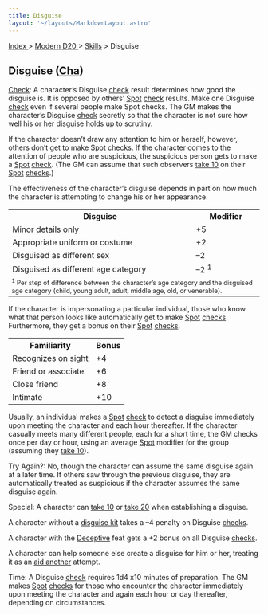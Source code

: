 ```yaml
---
title: Disguise
layout: '~/layouts/MarkdownLayout.astro'
---
```


[ Index ](/) > [ Modern D20 ](/modern.d20.srd) > [Skills](/modern.d20.srd/skills) > Disguise

## Disguise ([Cha](/modern.d20.srd/basics/ability.scores))

[Check](/modern.d20.srd/skills/skill.basics.php#skill): A character’s Disguise
[check](/modern.d20.srd/skills/skill.basics.php#skill) result determines how
good the disguise is. It is opposed by others’
[Spot](/modern.d20.srd/skills/spot)
[check](/modern.d20.srd/skills/skill.basics.php#skill) results. Make one
Disguise [check](/modern.d20.srd/skills/skill.basics.php#skill) even if
several people make Spot checks. The GM makes the character’s Disguise
[check](/modern.d20.srd/skills/skill.basics.php#skill) secretly so that the
character is not sure how well his or her disguise holds up to scrutiny.

If the character doesn’t draw any attention to him or herself, however, others
don’t get to make [Spot](/modern.d20.srd/skills/spot)
[checks](/modern.d20.srd/skills/skill.basics.php#skill). If the character
comes to the attention of people who are suspicious, the suspicious person
gets to make a [Spot](/modern.d20.srd/skills/spot)
[check](/modern.d20.srd/skills/skill.basics.php#skill). (The GM can assume
that such observers [take 10](/modern.d20.srd/skills/skill.basics.php#take10)
on their [Spot](/modern.d20.srd/skills/spot)
[checks](/modern.d20.srd/skills/skill.basics.php#skill).)

The effectiveness of the character’s disguise depends in part on how much the
character is attempting to change his or her appearance.


<table> <tr><th>Disguise</th> <th>Modifier</th></tr> <tr><td> Minor details only</td><td> +5 </td></tr> <tr class="shaded"><td> Appropriate uniform or costume</td><td> +2 </td></tr> <tr><td> Disguised as different sex</td><td> –2 </td></tr> <tr class="shaded"><td> Disguised as different age category</td><td> –2 <sup>1</sup> </td></tr> <tr><td colspan="2" style="font-size: .8em; text-align: left"> <sup>1</sup> Per step of difference between the character’s age category and the disguised age category (child, young adult, adult, middle age, old, or venerable). </td></tr></table>


If the character is impersonating a particular individual, those who know what
that person looks like automatically get to make
[Spot](/modern.d20.srd/skills/spot)
[checks](/modern.d20.srd/skills/skill.basics.php#skill). Furthermore, they get
a bonus on their [Spot](/modern.d20.srd/skills/spot)
[checks](/modern.d20.srd/skills/skill.basics.php#skill).


<table> <tr><th> Familiarity</th><th> Bonus </th></tr> <tr><td> Recognizes on sight</td><td> +4 </td></tr> <tr class="shaded"><td> Friend or associate</td><td> +6 </td></tr> <tr><td> Close friend</td><td> +8 </td></tr> <tr class="shaded"><td> Intimate</td><td> +10 </td></tr> </table>


Usually, an individual makes a [Spot](/modern.d20.srd/skills/spot)
[check](/modern.d20.srd/skills/skill.basics.php#skill) to detect a disguise
immediately upon meeting the character and each hour thereafter. If the
character casually meets many different people, each for a short time, the GM
checks once per day or hour, using an average
[Spot](/modern.d20.srd/skills/spot) modifier for the group (assuming they
[take 10](/modern.d20.srd/skills/skill.basics.php#take10)).

Try Again?: No, though the character can assume the same disguise again at a
later time. If others saw through the previous disguise, they are
automatically treated as suspicious if the character assumes the same disguise
again.

Special: A character can [take 10](/modern.d20.srd/skills/skill.basics.php#take10) or [take 20](/modern.d20.srd/skills/skill.basics.php#take20) when establishing a
disguise.

A character without a [disguise kit](/modern.d20.srd/equipment/professional.equipment) takes a –4 penalty on
Disguise [checks](/modern.d20.srd/skills/skill.basics.php#skill).

A character with the [Deceptive](/modern.d20.srd/feats/deceptive) feat gets a
+2 bonus on all Disguise
[checks](/modern.d20.srd/skills/skill.basics.php#skill).

A character can help someone else create a disguise for him or her, treating
it as an [aid another](/modern.d20.srd/combat/aid.another) attempt.

Time: A Disguise [check](/modern.d20.srd/skills/skill.basics.php#skill)
requires 1d4 x10 minutes of preparation. The GM makes
[Spot](/modern.d20.srd/skills/spot)
[checks](/modern.d20.srd/skills/skill.basics.php#skill) for those who
encounter the character immediately upon meeting the character and again each
hour or day thereafter, depending on circumstances.

